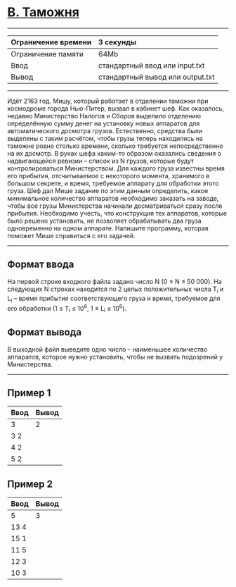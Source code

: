 # [B. Таможня](https://contest.yandex.ru/contest/29396/problems/B/)

---
| Ограничение времени | 3 секунды |
| :--- | :--- |
| Ограничение памяти | 64Mb |
| Ввод | стандартный ввод или input.txt |
| Вывод | стандартный вывод или output.txt |
---
Идёт 2163 год. Мишу, который работает в отделении таможни при космодроме города Нью-Питер, вызвал в кабинет шеф.
Как оказалось, недавно Министерство Налогов и Сборов выделило отделению определённую сумму денег на установку новых аппаратов для автоматического досмотра грузов. Естественно, средства были выделены с таким расчётом, чтобы грузы теперь находились на таможне ровно столько времени, сколько требуется непосредственно на их досмотр.
В руках шефа каким-то образом оказались сведения о надвигающейся ревизии – список из N грузов, которые будут контролироваться Министерством. Для каждого груза известны время его прибытия, отсчитываемое с некоторого момента, хранимого в большом секрете, и время, требуемое аппарату для обработки этого груза. Шеф дал Мише задание по этим данным определить, какое минимальное количество аппаратов необходимо заказать на заводе, чтобы все грузы Министерства начинали досматриваться сразу после прибытия. Необходимо учесть, что конструкция тех аппаратов, которые было решено установить, не позволяет обрабатывать два груза одновременно на одном аппарате. Напишите программу, которая поможет Мише справиться с его задачей.

---
## Формат ввода
На первой строке входного файла задано число N (0 ≤ N ≤ 50 000). На следующих N строках находится по 2 целых положительных числа T<sub>i</sub> и L<sub>i</sub> – время прибытия соответствующего груза и время, требуемое для его обработки (1 ≤ T<sub>i</sub> ≤ 10<sup>6</sup>, 1 ≤ L<sub>i</sub> ≤ 10<sup>6</sup>).

## Формат вывода
В выходной файл выведите одно число – наименьшее количество аппаратов, которое нужно установить, чтобы не вызвать подозрений у Министерства.

---
## Пример 1

| Ввод | Вывод |
| :--- | :--- |
| 3 | 2 |
| 3 2 |  |
| 4 2 |  |
| 5 2 |  |

## Пример 2

| Ввод | Вывод |
| :--- | :--- |
| 5 | 3 |
| 13 4 |  |
| 15 1 |  |
| 11 5 |  |
| 12 3 |  |
| 10 3 |  |

